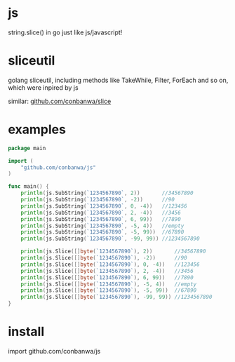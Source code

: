 # js

string.slice() in go just like js/javascript!

# sliceutil

golang sliceutil, including methods like TakeWhile, Filter, ForEach and so on, which were inpired by js 

similar: [github.com/conbanwa/slice](https://github.com/conbanwa/slice)

# examples

```go
package main

import (
	"github.com/conbanwa/js"
)

func main() {
	println(js.SubString(`1234567890`, 2))       //34567890
	println(js.SubString(`1234567890`, -2))      //90
	println(js.SubString(`1234567890`, 0, -4))   //123456
	println(js.SubString(`1234567890`, 2, -4))   //3456
	println(js.SubString(`1234567890`, 6, 99))   //7890
	println(js.SubString(`1234567890`, -5, 4))   //empty
	println(js.SubString(`1234567890`, -5, 99))  //67890
	println(js.SubString(`1234567890`, -99, 99)) //1234567890

	println(js.Slice([]byte(`1234567890`), 2))       //34567890
	println(js.Slice([]byte(`1234567890`), -2))      //90
	println(js.Slice([]byte(`1234567890`), 0, -4))   //123456
	println(js.Slice([]byte(`1234567890`), 2, -4))   //3456
	println(js.Slice([]byte(`1234567890`), 6, 99))   //7890
	println(js.Slice([]byte(`1234567890`), -5, 4))   //empty
	println(js.Slice([]byte(`1234567890`), -5, 99))  //67890
	println(js.Slice([]byte(`1234567890`), -99, 99)) //1234567890
}
```

# install

import github.com/conbanwa/js
